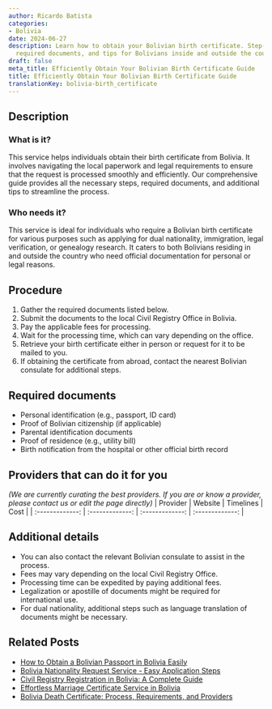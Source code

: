 ```yaml
---
author: Ricardo Batista
categories:
- Bolivia
date: 2024-06-27
description: Learn how to obtain your Bolivian birth certificate. Step-by-step guide,
  required documents, and tips for Bolivians inside and outside the country.
draft: false
meta_title: Efficiently Obtain Your Bolivian Birth Certificate Guide
title: Efficiently Obtain Your Bolivian Birth Certificate Guide
translationKey: bolivia-birth_certificate
---
```



## Description
### What is it?
This service helps individuals obtain their birth certificate from Bolivia. It involves navigating the local paperwork and legal requirements to ensure that the request is processed smoothly and efficiently. Our comprehensive guide provides all the necessary steps, required documents, and additional tips to streamline the process.

### Who needs it?
This service is ideal for individuals who require a Bolivian birth certificate for various purposes such as applying for dual nationality, immigration, legal verification, or genealogy research. It caters to both Bolivians residing in and outside the country who need official documentation for personal or legal reasons.

## Procedure

1. Gather the required documents listed below.
2. Submit the documents to the local Civil Registry Office in Bolivia.
3. Pay the applicable fees for processing.
4. Wait for the processing time, which can vary depending on the office.
5. Retrieve your birth certificate either in person or request for it to be mailed to you.
6. If obtaining the certificate from abroad, contact the nearest Bolivian consulate for additional steps.


## Required documents

- Personal identification (e.g., passport, ID card)
- Proof of Bolivian citizenship (if applicable)
- Parental identification documents
- Proof of residence (e.g., utility bill)
- Birth notification from the hospital or other official birth record


## Providers that can do it for you
_(We are currently curating the best providers. If you are or know a provider, please contact us or edit the page directly)_
| Provider        |     Website     |     Timelines    |       Cost      |
| :-------------: | :-------------: |  :-------------: | :-------------: |

## Additional details

- You can also contact the relevant Bolivian consulate to assist in the process.
- Fees may vary depending on the local Civil Registry Office.
- Processing time can be expedited by paying additional fees.
- Legalization or apostille of documents might be required for international use.
- For dual nationality, additional steps such as language translation of documents might be necessary.




## Related Posts

- [How to Obtain a Bolivian Passport in Bolivia Easily](https://tramitit.com/guides/bolivia/bolivian_passport/)
- [Bolivia Nationality Request Service - Easy Application Steps](https://tramitit.com/guides/bolivia/nationality_request/)
- [Civil Registry Registration in Bolivia: A Complete Guide](https://tramitit.com/guides/bolivia/civil_registry_registration/)
- [Effortless Marriage Certificate Service in Bolivia](https://tramitit.com/guides/bolivia/marriage_certificate/)
- [Bolivia Death Certificate: Process, Requirements, and Providers](https://tramitit.com/guides/bolivia/death_certificate/)